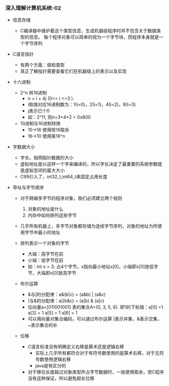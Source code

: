 ### 深入理解计算机系统-02

 * 信息存储
   + C编译器中维护着这个类型信息，生成机器级程序时并不包含关于数据类型的信息。
   每个程序对象可以简单的视为一个字节块，而程序本身就是一个字节序列
   
 * C语言指针
   + 有两个方面：值和类型
   + 真正了解指针需要查看它们在机器级上的表示以及实现
   
 * 十六进制
   + 2^n 转16进制
      - n = i + 4j (0<= i <=3 ). 
      - i取值对应16进制数为：1(i=0)，2(i=1)，4(i=2)，8(i=3) 
      - j表示已个0
      - 如：2^11, 则n=3+4*2 = 0x800
   + 10进制与16进制转换
      - 10->16 使用除16取余
      - 16->10 使用乘16^n
      
 * 字数据大小
   + 字长，指明指针数据的大小
   + 虚拟地址是以这样一个字来编译的，所以字长决定了最重要的系统参数就是虚拟空间的最大大小
   + C99引入了，int32_t,int64_t来固定占用长度
   
 * 导址与字节顺序
   + 对于跨越多字节的程序对象，我们必须建立两个规则
     1. 对象的地址是什么
     2. 内存中如何排列这些字节
   + 几乎所有机器上，多字节对象都存储为连续字节序列，对象的地址为所使用字节中最小的地址
   + 排列表示一个对象的字节
      - 大端：高字节在前
      - 小端：低字节在前
      - 如：int x = 3; 占4个字节。x指向最小地址x[0]，小端即x[0]放低字节，大端即x[0]放高字节
      
   + 布尔运算
      - &与|的分配律：a&(b|c) = (a&b) | (a&c)
      - |与&的分配律：a|(b&c) = (a|b) & (a|c)
      - 位向量a=[011001001] 表的集合A={0, 3, 5, 6}. 即1的下标值：a[0] =1 a[3] = 1 a[5] = 1 a[6] = 1
      - 可以用向量对集合编码，可以通过布尔运算 |表示并集，&表示交集，~表示集合的补
   
   + 位移
      - C语言标准没有明确定义右移是算术还是逻辑右移
         - 实际上几乎所有都符合对于有符号数使用的是算术右移，对于无符号数使用逻辑右移
         - java是有区分的
      - 对于移位长度超过对象类型所占字节数据时，一般使用取余，但C程序没有这种保证，所以避免超长位移
      
   
         
         
